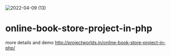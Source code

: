 ![2022-04-09 (13)](https://user-images.githubusercontent.com/87483774/162607329-f0faf07f-8114-4bd8-837c-68627376220d.png)
# online-book-store-project-in-php

more details and demo http://projectworlds.in/online-book-store-project-in-php/
